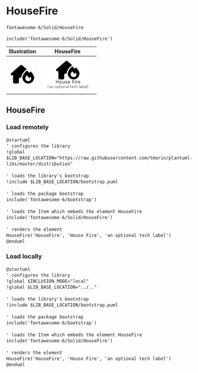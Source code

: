 # HouseFire


```text
fontawesome-6/Solid/HouseFire
```

```text
include('fontawesome-6/Solid/HouseFire')
```



| Illustration | HouseFire |
| :---: | :---: |
| ![illustration for Illustration](../../fontawesome-6/Solid/HouseFire.png) | ![illustration for HouseFire](../../fontawesome-6/Solid/HouseFire.Local.png) |




## HouseFire

### Load remotely
```plantuml
@startuml
' configures the library
!global $LIB_BASE_LOCATION="https://raw.githubusercontent.com/tmorin/plantuml-libs/master/distribution"

' loads the library's bootstrap
!include $LIB_BASE_LOCATION/bootstrap.puml

' loads the package bootstrap
include('fontawesome-6/bootstrap')

' loads the Item which embeds the element HouseFire
include('fontawesome-6/Solid/HouseFire')

' renders the element
HouseFire('HouseFire', 'House Fire', 'an optional tech label')
@enduml
```

### Load locally
```plantuml
@startuml
' configures the library
!global $INCLUSION_MODE="local"
!global $LIB_BASE_LOCATION="../.."

' loads the library's bootstrap
!include $LIB_BASE_LOCATION/bootstrap.puml

' loads the package bootstrap
include('fontawesome-6/bootstrap')

' loads the Item which embeds the element HouseFire
include('fontawesome-6/Solid/HouseFire')

' renders the element
HouseFire('HouseFire', 'House Fire', 'an optional tech label')
@enduml
```

